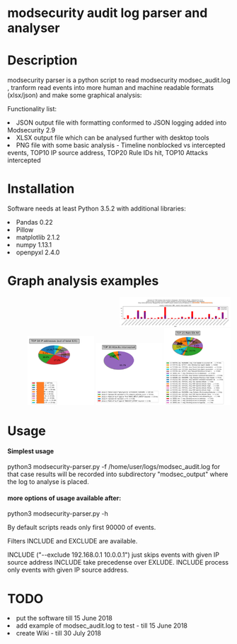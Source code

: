 # modsecurity audit log parser and analyser

# Description
modsecurity parser is a python script to read modsecurity modsec_audit.log , tranform read events into more human and machine readable formats (xlsx/json) and make some graphical analysis:
<p>
Functionality list:
  <li>JSON output file with formatting conformed to JSON logging added into Modsecurity 2.9</li>
  <li>XLSX output file which can be analysed further with desktop tools</li>
  <li>PNG file with some basic analysis - Timeline nonblocked vs intercepted events, TOP10 IP source address, TOP20 Rule IDs hit, TOP10 Attacks intercepted</li>

# Installation
  Software needs at least Python 3.5.2 with additional libraries:
  <li>Pandas 0.22</li>
  <li>Pillow</li>
  <li>matplotlib 2.1.2 </li>
  <li>numpy 1.13.1</li>
  <li>openpyxl 2.4.0</li>

# Graph analysis examples
<p align="right">
   <img src="/images/timeline.png" width="250" />
   <br>
   <img src="/images/top10ipaddresses.png" width="150" />
   <img src="/images/top10intercepted.PNG" width="150" />
   <img src="/images/top20ruleID.PNG" width="150" />
  <br>
</p>
  
   


  
# Usage
<h4>Simplest usage</h4>
python3 modsecurity-parser.py -f /home/user/logs/modsec_audit.log
for that case results will be recorded into subdirectory "modsec_output" where the log to analyse is placed.

<h4>more options of usage available after:</h4>
python3 modsecurity-parser.py -h
<p>
By default scripts reads only first 90000 of events.

Filters INCLUDE and EXCLUDE are available.
<p>
INCLUDE ("--exclude 192.168.0.1 10.0.0.1") just skips events with given IP source address
INCLUDE take precedense over EXLUDE. INCLUDE process only events with given IP source address.


# TODO
<li>put the software till 15 June 2018</li>
<li>add example of modsec_audit.log to test - till 15 June 2018 </li>
<li>create Wiki - till 30 July 2018 </li>
